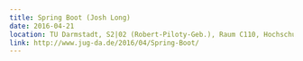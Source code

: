 ```yaml
---
title: Spring Boot (Josh Long)
date: 2016-04-21
location: TU Darmstadt, S2|02 (Robert-Piloty-Geb.), Raum C110, Hochschulstr. 10, 64289 Darmstadt
link: http://www.jug-da.de/2016/04/Spring-Boot/
---
```

